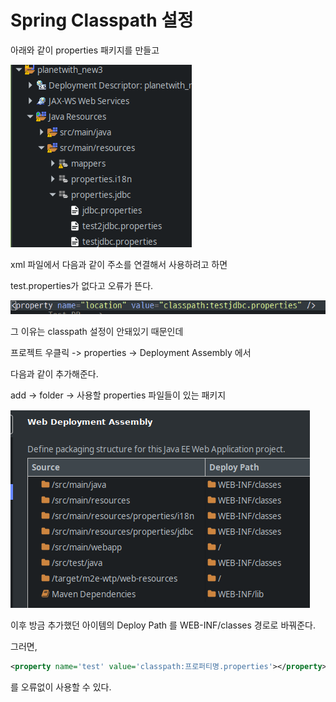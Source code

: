 

# Spring Classpath 설정



아래와 같이 properties 패키지를 만들고 





![1](1.png)



xml 파일에서 다음과 같이 주소를 연결해서 사용하려고 하면

test.properties가 없다고 오류가 뜬다.



![2](2.png)



그 이유는 classpath 설정이 안돼있기 때문인데



프로젝트 우클릭 -> properties -> Deployment Assembly 에서

다음과 같이 추가해준다.



add -> folder -> 사용할 properties 파일들이 있는 패키지



![3](3.png)



이후 방금 추가했던 아이템의 Deploy Path 를 WEB-INF/classes 경로로 바꿔준다.

그러면,

```xml
<property name='test' value='classpath:프로퍼티명.properties'></property>
```



 를 오류없이 사용할 수 있다.




